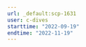 ```yaml
---
url: _default:scp-1631
user: c-dives
starttime: "2022-09-19"
endtime: "2022-11-19"
---
```

<reserve />